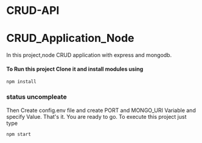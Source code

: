 # CRUD-API
# CRUD_Application_Node
In this project,node CRUD application with express and mongodb.

#### To Run this project Clone it and install modules using
```
npm install
```
### status uncompleate
Then Create config.env file and create PORT and MONGO_URI Variable and specify Value.
That's it. You are ready to go. To execute this project just type
```
npm start

